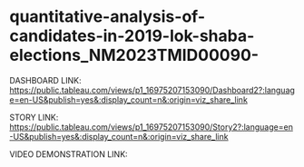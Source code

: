 # quantitative-analysis-of-candidates-in-2019-lok-shaba-elections_NM2023TMID00090-

DASHBOARD LINK: https://public.tableau.com/views/p1_16975207153090/Dashboard2?:language=en-US&publish=yes&:display_count=n&:origin=viz_share_link  

STORY LINK:  https://public.tableau.com/views/p1_16975207153090/Story2?:language=en-US&publish=yes&:display_count=n&:origin=viz_share_link

VIDEO DEMONSTRATION LINK:
